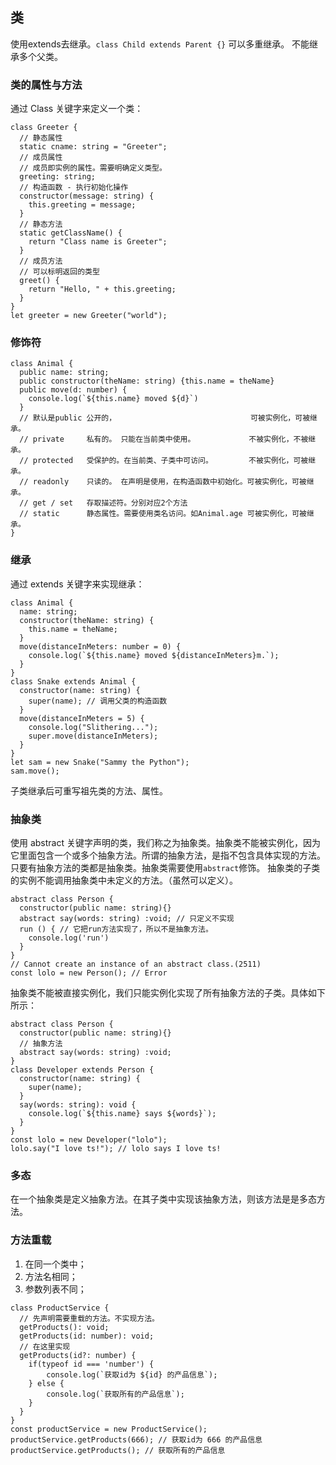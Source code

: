 ## 类

使用extends去继承。`class Child extends Parent {}`
可以多重继承。
不能继承多个父类。

### 类的属性与方法
通过 Class 关键字来定义一个类：
```
class Greeter {
  // 静态属性
  static cname: string = "Greeter";
  // 成员属性
  // 成员即实例的属性。需要明确定义类型。
  greeting: string;
  // 构造函数 - 执行初始化操作
  constructor(message: string) {
    this.greeting = message;
  }
  // 静态方法
  static getClassName() {
    return "Class name is Greeter";
  }
  // 成员方法
  // 可以标明返回的类型
  greet() {
    return "Hello, " + this.greeting;
  }
}
let greeter = new Greeter("world");
```

### 修饰符

```
class Animal {
  public name: string;
  public constructor(theName: string) {this.name = theName}
  public move(d: number) {
    console.log(`${this.name} moved ${d}`)
  }
  // 默认是public 公开的，                              可被实例化，可被继承。
  // private     私有的。 只能在当前类中使用。            不被实例化，不被继承。
  // protected   受保护的。在当前类、子类中可访问。        不被实例化，可被继承。
  // readonly    只读的。 在声明是使用，在构造函数中初始化。可被实例化，可被继承。
  // get / set   存取描述符。分别对应2个方法
  // static      静态属性。需要使用类名访问。如Animal.age 可被实例化，可被继承。
}
```

### 继承

通过 extends 关键字来实现继承：

```
class Animal {
  name: string;
  constructor(theName: string) {
    this.name = theName;
  }
  move(distanceInMeters: number = 0) {
    console.log(`${this.name} moved ${distanceInMeters}m.`);
  }
}
class Snake extends Animal {
  constructor(name: string) {
    super(name); // 调用父类的构造函数
  }
  move(distanceInMeters = 5) {
    console.log("Slithering...");
    super.move(distanceInMeters);
  }
}
let sam = new Snake("Sammy the Python");
sam.move();
```

子类继承后可重写祖先类的方法、属性。

### 抽象类


使用 abstract 关键字声明的类，我们称之为抽象类。抽象类不能被实例化，因为它里面包含一个或多个抽象方法。所谓的抽象方法，是指不包含具体实现的方法。
只要有抽象方法的类都是抽象类。抽象类需要使用`abstract`修饰。
抽象类的子类的实例不能调用抽象类中未定义的方法。（虽然可以定义）。

```
abstract class Person {
  constructor(public name: string){}
  abstract say(words: string) :void; // 只定义不实现
  run () { // 它把run方法实现了，所以不是抽象方法。
    console.log('run')
  }
}
// Cannot create an instance of an abstract class.(2511)
const lolo = new Person(); // Error
```
抽象类不能被直接实例化，我们只能实例化实现了所有抽象方法的子类。具体如下所示：
```
abstract class Person {
  constructor(public name: string){}
  // 抽象方法
  abstract say(words: string) :void;
}
class Developer extends Person {
  constructor(name: string) {
    super(name);
  }
  say(words: string): void {
    console.log(`${this.name} says ${words}`);
  }
}
const lolo = new Developer("lolo");
lolo.say("I love ts!"); // lolo says I love ts!
```

### 多态

在一个抽象类是定义抽象方法。在其子类中实现该抽象方法，则该方法是是多态方法。

### 方法重载

1. 在同一个类中；
2. 方法名相同；
3. 参数列表不同；

```
class ProductService {
  // 先声明需要重载的方法。不实现方法。
  getProducts(): void;
  getProducts(id: number): void;
  // 在这里实现
  getProducts(id?: number) {
    if(typeof id === 'number') {
        console.log(`获取id为 ${id} 的产品信息`);
    } else {
        console.log(`获取所有的产品信息`);
    }
  }
}
const productService = new ProductService();
productService.getProducts(666); // 获取id为 666 的产品信息
productService.getProducts(); // 获取所有的产品信息
```
